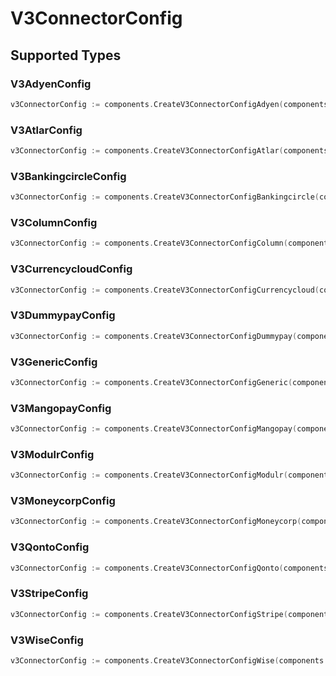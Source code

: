 # V3ConnectorConfig


## Supported Types

### V3AdyenConfig

```go
v3ConnectorConfig := components.CreateV3ConnectorConfigAdyen(components.V3AdyenConfig{/* values here */})
```

### V3AtlarConfig

```go
v3ConnectorConfig := components.CreateV3ConnectorConfigAtlar(components.V3AtlarConfig{/* values here */})
```

### V3BankingcircleConfig

```go
v3ConnectorConfig := components.CreateV3ConnectorConfigBankingcircle(components.V3BankingcircleConfig{/* values here */})
```

### V3ColumnConfig

```go
v3ConnectorConfig := components.CreateV3ConnectorConfigColumn(components.V3ColumnConfig{/* values here */})
```

### V3CurrencycloudConfig

```go
v3ConnectorConfig := components.CreateV3ConnectorConfigCurrencycloud(components.V3CurrencycloudConfig{/* values here */})
```

### V3DummypayConfig

```go
v3ConnectorConfig := components.CreateV3ConnectorConfigDummypay(components.V3DummypayConfig{/* values here */})
```

### V3GenericConfig

```go
v3ConnectorConfig := components.CreateV3ConnectorConfigGeneric(components.V3GenericConfig{/* values here */})
```

### V3MangopayConfig

```go
v3ConnectorConfig := components.CreateV3ConnectorConfigMangopay(components.V3MangopayConfig{/* values here */})
```

### V3ModulrConfig

```go
v3ConnectorConfig := components.CreateV3ConnectorConfigModulr(components.V3ModulrConfig{/* values here */})
```

### V3MoneycorpConfig

```go
v3ConnectorConfig := components.CreateV3ConnectorConfigMoneycorp(components.V3MoneycorpConfig{/* values here */})
```

### V3QontoConfig

```go
v3ConnectorConfig := components.CreateV3ConnectorConfigQonto(components.V3QontoConfig{/* values here */})
```

### V3StripeConfig

```go
v3ConnectorConfig := components.CreateV3ConnectorConfigStripe(components.V3StripeConfig{/* values here */})
```

### V3WiseConfig

```go
v3ConnectorConfig := components.CreateV3ConnectorConfigWise(components.V3WiseConfig{/* values here */})
```

